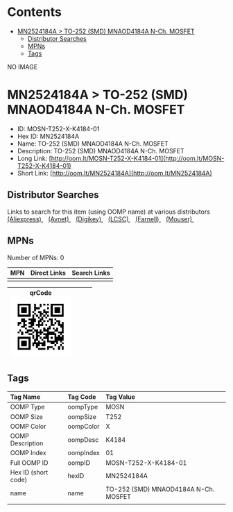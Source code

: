 



Contents
========

* [MN2524184A > TO-252 (SMD) MNAOD4184A N-Ch. MOSFET](#mn2524184a--to-252-smd-mnaod4184a-n-ch-mosfet)
	* [Distributor Searches](#distributor-searches)
	* [MPNs](#mpns)
	* [Tags](#tags)
  
NO IMAGE  
# MN2524184A > TO-252 (SMD) MNAOD4184A N-Ch. MOSFET

- ID: MOSN-T252-X-K4184-01
- Hex ID: MN2524184A
- Name: TO-252 (SMD) MNAOD4184A N-Ch. MOSFET
- Description: TO-252 (SMD) MNAOD4184A N-Ch. MOSFET
- Long Link: [http://oom.lt/MOSN-T252-X-K4184-01](http://oom.lt/MOSN-T252-X-K4184-01)
- Short Link: [http://oom.lt/MN2524184A](http://oom.lt/MN2524184A)

## Distributor Searches
  
Links to search for this item (using OOMP name) at various distributors  
[(Aliexpress) ](https://www.aliexpress.com/wholesale?SearchText=1117TO-252+SMD+MNAOD4184A+N-Ch.+MOSFET)&nbsp;&nbsp;&nbsp;[(Avnet) ](https://www.avnet.com/shop/us/search/TO-252+SMD+MNAOD4184A+N-Ch.+MOSFET)&nbsp;&nbsp;&nbsp;[(Digikey) ](https://www.digikey.co.uk/en/products/result?s=TO-252+SMD+MNAOD4184A+N-Ch.+MOSFET)&nbsp;&nbsp;&nbsp;[(LCSC) ](https://www.lcsc.com/search?q=TO-252+SMD+MNAOD4184A+N-Ch.+MOSFET)&nbsp;&nbsp;&nbsp;[(Farnell) ](https://uk.farnell.com/search?st=TO-252+SMD+MNAOD4184A+N-Ch.+MOSFET)&nbsp;&nbsp;&nbsp;[(Mouser) ](https://www.mouser.com/c/?q=TO-252+SMD+MNAOD4184A+N-Ch.+MOSFET)&nbsp;&nbsp;&nbsp;
## MPNs
  
Number of MPNs: 0  

|MPN|Direct Links|Search Links|
| :--- | :--- | :--- |
||||
  

|qrCode<br>[![](https://raw.githubusercontent.com/oomlout/oomlout_OOMP_parts_V2/main/MOSN/T252/X/K4184/01/qrCode_140.png)](https://github.com/oomlout/oomlout_OOMP_parts_V2/tree/main/MOSN/T252/X/K4184/01/qrCode.png)||||
| :---: | :---: | :---: | :---: |

## Tags
  

|Tag Name|Tag Code|Tag Value|
| :--- | :--- | :--- |
|OOMP Type|oompType|MOSN|
|OOMP Size|oompSize|T252|
|OOMP Color|oompColor|X|
|OOMP Description|oompDesc|K4184|
|OOMP Index|oompIndex|01|
|Full OOMP ID|oompID|MOSN-T252-X-K4184-01|
|Hex ID (short code)|hexID|MN2524184A|
|name|name|TO-252 (SMD) MNAOD4184A N-Ch. MOSFET|
||||
